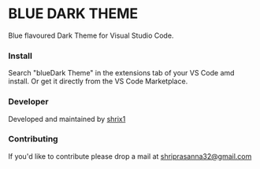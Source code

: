 <h1>BLUE DARK THEME</h1>

Blue flavoured Dark Theme for Visual Studio Code.

<h3>Install</h3>
Search "blueDark Theme" in the extensions tab of your VS Code amd install.
Or get it directly from the VS Code Marketplace.

<h3>Developer</h3>
Developed and maintained by <a href="https://github.com/shrix1" target="blank" >shrix1</a>

<h3>Contributing</h3>
If you'd like to contribute please drop a mail at <a href="mailto:shriprasanna32@gmail.com" target="blank">shriprasanna32@gmail.com</a>